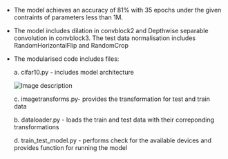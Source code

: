 - The model achieves an accuracy of 81% with 35 epochs under the given contraints of parameters less than 1M.

- The model includes dilation in convblock2 and Depthwise separable convolution in convblock3. The test data normalisation includes RandomHorizontalFlip and RandomCrop

- The modularised code includes files:
	
    a. cifar10.py - 
		includes model architecture
		
    ![Image description](https://github.com/mshsingh772/EVA4/blob/master/S7/imgs/Cifar10_Arch.PNG)

	c. imagetransforms.py-
		provides the transformation for test and train data
	
	b. dataloader.py - 
		loads the train and test data with their correponding transformations
	
	d. train_test_model.py - 
		performs check for the available devices and provides function for running the model
